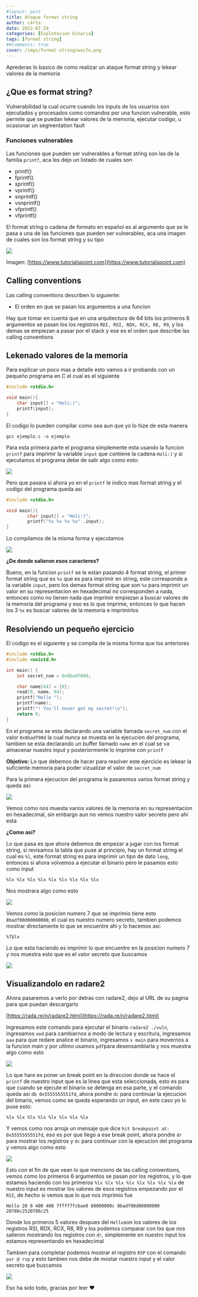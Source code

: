 ```yaml
---
#layout: post
title: Ataque format string
author: c4rta
date: 2022-07-29
categories: [Explotacion binaria]
tags: [format string]
##comments: true
cover: /imgs/format-string/waifu.png
---
```

Aprederas lo basico de como realizar un ataque format string y lekear valores de la memoria

## ¿Que es format string?

Vulnerabilidad la cual ocurre cuando los inputs de los usuarios son ejecutados y procesados como comandos por una funcion vulnerable, esto permite que se puedan lekear valores de la memoria, ejecutar codigo, u ocasionar un segmentation fault

### Funciones vulnerables

Las funciones que pueden ser vulnerables a format string son las de la familia ```printf```, aca les dejo un listado de cuales son

* printf()
* fprintf()
* sprintf()
* vprintf()
* snprintf()
* vsnprintf()
* vfprintf()
* vfprintf()

El format string o cadena de formato en español es al argumento que se le pasa a una de las funciones que pueden ser vulnerables, aca una imagen de cuales son los format string y su tipo

![](/imgs/format-string/formatString.png)

Imagen: [https://www.tutorialspoint.com](https://www.tutorialspoint.com)

## Calling conventions

Las calling conventions describen lo siguiente:

* El orden en que se pasan los argumentos a una funcion

Hay que tomar en cuenta que en una arquitectura de 64 bits los primeros 6 argumentos se pasan los los registros ```RDI, RSI, RDX, RCX, R8, R9```, y los demas se empiezan a pasar por el stack y ese es el orden que describe las calling conventions

## Lekenado valores de la memoria

Para explicar un poco mas a detalle esto vamos a ir probando con un pequeño programa en C el cual es el siguiente

```c
#include <stdio.h>

void main(){
	char input[] = "Holi:)";
	printf(input);
}
```

El codigo lo pueden compilar como sea aun que yo lo hize de esta manera

```
gcc ejemplo.c -o ejemplo
```
Para esta primera parte el programa simplemente esta usando la funcion ```printf``` para imprimir la variable ```input``` que contiene la cadena ```Holi:)``` y si ejecutamos el programa debe de salir algo como esto:

![](/imgs/format-string/pt1.png)

Pero que pasara si ahora yo en el ```printf``` le indico mas format string y el codigo del programa queda asi

```c
#include <stdio.h>

void main(){
        char input[] = "Holi:)";
        printf("%s %x %x %x" ,input);
}
```
Lo compilamos de la misma forma y ejecutamos

![](/imgs/format-string/pt2.png)

**¿De donde salieron esos caracteres?**

Bueno, en la funcion ```printf``` se le estan pasando 4 format string, el primer format string que es ```%s``` que es para imprimir en string, este corresponde a la variable ```input```, pero los demas format string que son ```%x``` para imprimir un valor en su representacion en hexadecimal no corresponden a nada, entonces como no tienen nada que imprimir empiezan a buscar valores de la memoria del programa y eso es lo que imprime, entonces lo que hacen los 3 ```%x``` es buscar valores de la memoria e imprimirlos

## Resolviendo un pequeño ejercicio

El codigo es el siguiente y se compila de la misma forma que los anteriores

```c
#include <stdio.h>
#include <unistd.h>

int main() {
    int secret_num = 0x8badf00d;

    char name[64] = {0};
    read(0, name, 64);
    printf("Hello ");
    printf(name);
    printf("! You'll never get my secret!\n");
    return 0;
}
```
En el programa se esta declarando una variable llamada ```secret_num``` con el valor ```0x8badf00d``` la cual nunca se muesta en la ejecucion del programa, tambien se esta declarando un buffer llamado ```name``` en el cual se va almacenar nuestro input y posteriormente lo imprime con ```printf```

**Objetivo:** Lo que debemos de hacer para resolver este ejercicio es lekear la suficiente memoria para poder vizualizar el valor de ```secret_num```

Para la primera ejecucion del programa le pasaremos varios format string y queda asi:

![](/imgs/format-string/format1.png)

Vemos como nos muesta varios valores de la memoria en su representacion en hexadecimal, sin embargo aun no vemos nuestro valor secreto pero ahi esta

**¿Como asi?**

Lo que pasa es que ahora debemos de empezar a jugar con los format string, si revisamos la tabla que puse al principio, hay un format string el cual es ```%l```, este format string es para imprimir un tipo de dato ```long```, entonces si ahora volvemos a ejecutar el binario pero le pasamos esto como input

```
%lx %lx %lx %lx %lx %lx %lx %lx %lx
```
Nos mostrara algo como esto

![](/imgs/format-string/format2.png)

Vemos como la posicion numero 7 que se imprimio tiene esto ```8badf00d00000000```, el cual es nuestro numero secreto, tambien podemos mostrar directamente lo que se encuentre ahi y lo hacemos asi:

```
%7$lx
```
Lo que esta haciendo es imprimir lo que encuentre en la posicion numero 7 y nos muestra esto que es el valor secreto que buscamos

![](/imgs/format-string/format3.png)

## Visualizandolo en radare2

Ahora pasaremos a verlo por detras con radare2, dejo al URL de su pagina para que puedan descargarlo

[https://rada.re/n/radare2.html](https://rada.re/n/radare2.html)

Ingresamos este comando para ejecutar el binario ```radare2 ./vuln```, ingresamos ```ood``` para cambiarnos a modo de lectura y escritura, ingresamos ```aaa``` para que redare analice el binario, ingresamos ```s main``` para movernos a la funcion main y por ultimo usamos ```pdf```para desensamblarla y nos muestra algo como esto

![](/imgs/format-string/radare1.png)

Lo que hare es poner un break point en la direccion donde se hace el ```printf``` de nuestro input que es la linea que esta seleccionada, esto es para que cuando se ejecute el binario se detenga en esa parte, y el comando queda asi ```db 0x5555555551fd```, ahora pondre ```dc``` para continuar la ejecucion del binario, vemos como se queda esperando un input, en este caso yo lo puse esto:

```
%lx %lx %lx %lx %lx %lx %lx %lx
```
Y vemos como nos arroja un mensaje que dice ```hit breakpoint at: 0x5555555551fd```, eso es por que llego a ese break point, ahora pondre ```dr``` para mostrar los registros y ```dc``` para continuar con la ejecucion del programa y vemos algo como esto

![](/imgs/format-string/radare2.png)

Esto con el fin de que vean lo que menciono de las calling conventions, vemos como los primeros 6 argumentos se pasan por los registros, y lo que estamos haciendo con los primeros ```%lx %lx %lx %lx %lx %lx %lx %lx``` de nuestro input es mostrar los valores de esos registros empezando por el ```RSI```, de hecho si vemos que lo que nos imprimio fue

```
Hello 20 0 400 400 7ffff7fcbae0 80000000c 8badf00d00000000 20786c2520786c25
```
Donde los primeros 5 valores despues del ```Hello```son los valores de los registros RSI, RDX, RCX, R8, R9 y los podemos comparar con los que nos salieron mostrando los registros con ```dr```, simplemente en nuestro input los estamos representando en hexadecimal

Tambien para completar podemos mostrar el registro ```RSP``` con el comando ```pxr @ rsp``` y esto tambien nos debe de mostar nuestro input y el valor secreto que buscamos

![](/imgs/format-string/radare3.png)

Eso ha sido todo, gracias por leer ❤

